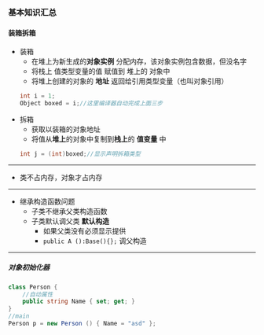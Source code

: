 ### 基本知识汇总

#### 装箱拆箱
+ 装箱
    + 在堆上为新生成的**对象实例** 分配内存，该对象实例包含数据，但没名字
    + 将栈上 值类型变量的值 赋值到 堆上的 对象中
    + 将堆上创建的对象的 **地址** 返回给引用类型变量（也叫对象引用）
    ```csharp
    int i = 1;
    Object boxed = i;//这里编译器自动完成上面三步
    ```
+ 拆箱
    + 获取以装箱的对象地址
    + 将值从**堆上**的对象中复制到**栈上**的 **值变量** 中
    ```csharp
    int j = (int)boxed;//显示声明拆箱类型
    ```
--------

+ 类不占内存，对象才占内存
--------

+ 继承构造函数问题  
    + 子类不继承父类构造函数
    + 子类默认调父类 **默认构造**  
        + 如果父类没有必须显示提供
        + `public A ():Base(){};` 调父构造
--------

##### 对象初始化器
```csharp
class Person {
	//自动属性
	public string Name { set; get; }
}
//main
Person p = new Person () { Name = "asd" };
```

